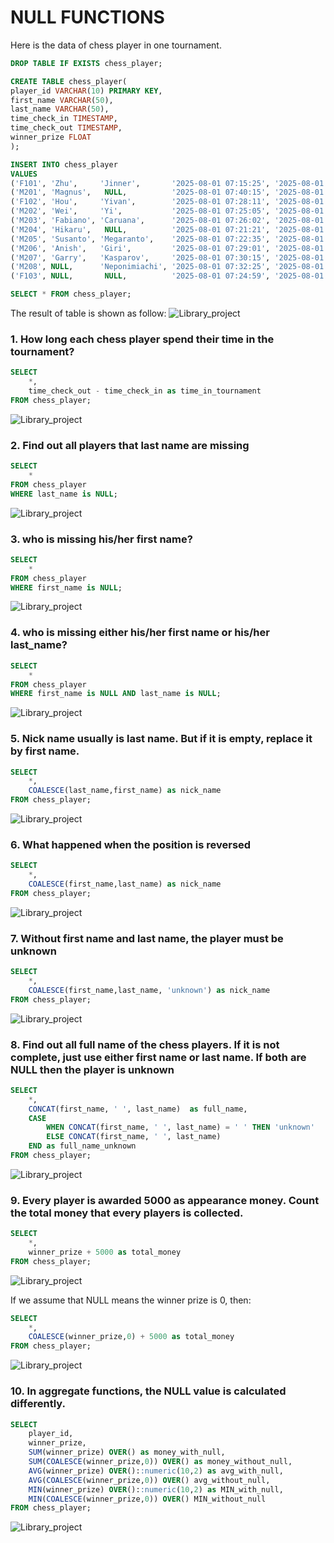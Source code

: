 # NULL FUNCTIONS


Here is the data of chess player in one tournament.
```sql
DROP TABLE IF EXISTS chess_player;

CREATE TABLE chess_player(
player_id VARCHAR(10) PRIMARY KEY,
first_name VARCHAR(50),
last_name VARCHAR(50),
time_check_in TIMESTAMP,
time_check_out TIMESTAMP,
winner_prize FLOAT
);

INSERT INTO chess_player
VALUES
('F101', 'Zhu',     'Jinner',       '2025-08-01 07:15:25', '2025-08-01 17:30:21', 100000),
('M201', 'Magnus',   NULL,          '2025-08-01 07:40:15', '2025-08-01 15:51:51', 90000),
('F102', 'Hou',     'Yivan',        '2025-08-01 07:28:11', '2025-08-01 16:23:29', 80000),
('M202', 'Wei',     'Yi',           '2025-08-01 07:25:05', '2025-08-01 18:43:13', NULL),
('M203', 'Fabiano', 'Caruana',      '2025-08-01 07:26:02', '2025-08-01 17:32:07', 70000),
('M204', 'Hikaru',   NULL,          '2025-08-01 07:21:21', '2025-08-01 18:29:31', 70000),
('M205', 'Susanto', 'Megaranto',    '2025-08-01 07:22:35', '2025-08-01 18:15:41', 50000),
('M206', 'Anish',   'Giri',         '2025-08-01 07:29:01', '2025-08-01 19:19:59', NULL),
('M207', 'Garry',   'Kasparov',     '2025-08-01 07:30:15', '2025-08-01 19:03:25', 70000),
('M208', NULL,      'Neponimiachi', '2025-08-01 07:32:25', '2025-08-01 17:49:27', 80000),
('F103', NULL,       NULL,          '2025-08-01 07:24:59', '2025-08-01 17:41:31', 50000);

SELECT * FROM chess_player;
```
The result of table is shown as follow:
![Library_project](https://github.com/imdwipayana/PostgreSQL/blob/main/SQL%20Introduction/NULL%20FUNCTION/image/null_chess_player.png)

### 1. How long each chess player spend their time in the tournament?
```sql
SELECT
	*,
	time_check_out - time_check_in as time_in_tournament
FROM chess_player;
```
![Library_project](https://github.com/imdwipayana/PostgreSQL/blob/main/SQL%20Introduction/NULL%20FUNCTION/image/number1.png)

### 2. Find out all players that last name are missing
```sql
SELECT
	*
FROM chess_player
WHERE last_name is NULL;
```
![Library_project](https://github.com/imdwipayana/PostgreSQL/blob/main/SQL%20Introduction/NULL%20FUNCTION/image/number2.png)

### 3. who is missing his/her first name?
```sql
SELECT
	*
FROM chess_player
WHERE first_name is NULL;
```
![Library_project](https://github.com/imdwipayana/PostgreSQL/blob/main/SQL%20Introduction/NULL%20FUNCTION/image/number3.png)

### 4. who is missing either his/her first name or his/her last_name?
```sql
SELECT
	*
FROM chess_player
WHERE first_name is NULL AND last_name is NULL;
```
![Library_project](https://github.com/imdwipayana/PostgreSQL/blob/main/SQL%20Introduction/NULL%20FUNCTION/image/number4.png)

### 5. Nick name usually is last name. But if it is empty, replace it by first name.
```sql
SELECT
	*,
	COALESCE(last_name,first_name) as nick_name
FROM chess_player;
```
![Library_project](https://github.com/imdwipayana/PostgreSQL/blob/main/SQL%20Introduction/NULL%20FUNCTION/image/number5.png)

### 6. What happened when the position is reversed
```sql
SELECT
	*,
	COALESCE(first_name,last_name) as nick_name
FROM chess_player;
```
![Library_project](https://github.com/imdwipayana/PostgreSQL/blob/main/SQL%20Introduction/NULL%20FUNCTION/image/number6.png)

### 7. Without first name and last name, the player must be unknown
```sql
SELECT
	*,
	COALESCE(first_name,last_name, 'unknown') as nick_name
FROM chess_player;
```
![Library_project](https://github.com/imdwipayana/PostgreSQL/blob/main/SQL%20Introduction/NULL%20FUNCTION/image/number7.png)


### 8. Find out all full name of the chess players. If it is not complete, just use either first name or last name. If both are NULL then the player is unknown 

```sql
SELECT
	*,
	CONCAT(first_name, ' ', last_name)  as full_name,
	CASE
		WHEN CONCAT(first_name, ' ', last_name) = ' ' THEN 'unknown'
		ELSE CONCAT(first_name, ' ', last_name)
	END as full_name_unknown
FROM chess_player;
```
![Library_project](https://github.com/imdwipayana/PostgreSQL/blob/main/SQL%20Introduction/NULL%20FUNCTION/image/number8.png)

### 9. Every player is awarded 5000 as appearance money. Count the total money that every players is collected.
```sql
SELECT
	*,
	winner_prize + 5000 as total_money
FROM chess_player;
```
![Library_project](https://github.com/imdwipayana/PostgreSQL/blob/main/SQL%20Introduction/NULL%20FUNCTION/image/number9part1.png)

If we assume that NULL means the winner prize is 0, then:
```sql
SELECT
	*,
	COALESCE(winner_prize,0) + 5000 as total_money
FROM chess_player;
```
![Library_project](https://github.com/imdwipayana/PostgreSQL/blob/main/SQL%20Introduction/NULL%20FUNCTION/image/number9part2.png)

### 10. In aggregate functions, the NULL value is calculated differently.
```sql
SELECT
	player_id,
	winner_prize,
	SUM(winner_prize) OVER() as money_with_null,
	SUM(COALESCE(winner_prize,0)) OVER() as money_without_null,
	AVG(winner_prize) OVER()::numeric(10,2) as avg_with_null,
	AVG(COALESCE(winner_prize,0)) OVER() avg_without_null,
	MIN(winner_prize) OVER()::numeric(10,2) as MIN_with_null,
	MIN(COALESCE(winner_prize,0)) OVER() MIN_without_null
FROM chess_player;
```
![Library_project](https://github.com/imdwipayana/PostgreSQL/blob/main/SQL%20Introduction/NULL%20FUNCTION/image/number10.png)
